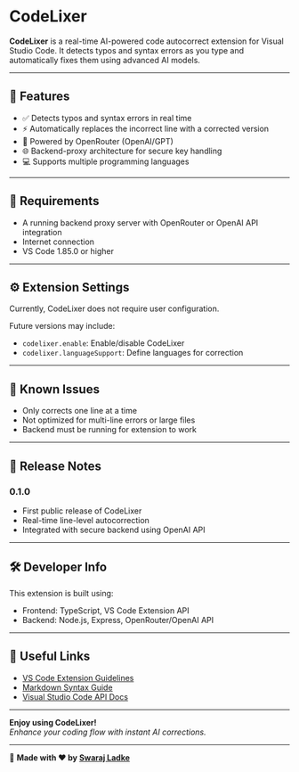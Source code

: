 # CodeLixer

**CodeLixer** is a real-time AI-powered code autocorrect extension for Visual Studio Code. It detects typos and syntax errors as you type and automatically fixes them using advanced AI models.



---

## 🚀 Features

- ✅ Detects typos and syntax errors in real time
- ⚡ Automatically replaces the incorrect line with a corrected version
- 🤖 Powered by OpenRouter (OpenAI/GPT)
- 🌐 Backend-proxy architecture for secure key handling
- 💻 Supports multiple programming languages

---

## 🔧 Requirements

- A running backend proxy server with OpenRouter or OpenAI API integration
- Internet connection
- VS Code 1.85.0 or higher

---

## ⚙️ Extension Settings

Currently, CodeLixer does not require user configuration.

Future versions may include:

- `codelixer.enable`: Enable/disable CodeLixer
- `codelixer.languageSupport`: Define languages for correction

---

## 🐛 Known Issues

- Only corrects one line at a time
- Not optimized for multi-line errors or large files
- Backend must be running for extension to work

---

## 📝 Release Notes

### 0.1.0

- First public release of CodeLixer
- Real-time line-level autocorrection
- Integrated with secure backend using OpenAI API

---

## 🛠️ Developer Info

This extension is built using:

- Frontend: TypeScript, VS Code Extension API
- Backend: Node.js, Express, OpenRouter/OpenAI API

---

## 📄 Useful Links

- [VS Code Extension Guidelines](https://code.visualstudio.com/api/references/extension-guidelines)
- [Markdown Syntax Guide](https://www.markdownguide.org/basic-syntax/)
- [Visual Studio Code API Docs](https://code.visualstudio.com/api)

---

**Enjoy using CodeLixer!**  
_Enhance your coding flow with instant AI corrections._

---

📌 **Made with ❤️ by [Swaraj Ladke](https://github.com/swarajladke20)**
